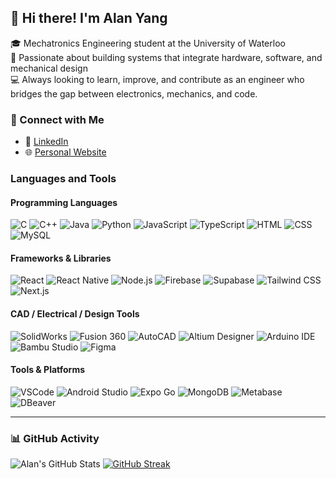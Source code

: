## 👋 Hi there! I'm Alan Yang

🎓 Mechatronics Engineering student at the University of Waterloo  
🔧 Passionate about building systems that integrate hardware, software, and mechanical design  
💻 Always looking to learn, improve, and contribute as an engineer who bridges the gap between electronics, mechanics, and code.  

### 🤝 Connect with Me

- 🔗 [LinkedIn](https://www.linkedin.com/in/alan-yang-uw/)  
- 🌐 [Personal Website](https://alan-profile-tau.vercel.app/)

### Languages and Tools
#### Programming Languages
<p>
  <img alt="C" src="https://img.shields.io/badge/-C-A8B9CC?style=flat-square&logo=c&logoColor=white" />
  <img alt="C++" src="https://img.shields.io/badge/-C++-00599C?style=flat-square&logo=c%2b%2b&logoColor=white" />
  <img alt="Java" src="https://img.shields.io/badge/-Java-007396?style=flat-square&logo=java&logoColor=white" />
  <img alt="Python" src="https://img.shields.io/badge/-Python-3776AB?style=flat-square&logo=python&logoColor=white" />
  <img alt="JavaScript" src="https://img.shields.io/badge/-JavaScript-F7DF1E?style=flat-square&logo=javascript&logoColor=black" />
  <img alt="TypeScript" src="https://img.shields.io/badge/-TypeScript-3178C6?style=flat-square&logo=typescript&logoColor=white" />
  <img alt="HTML" src="https://img.shields.io/badge/-HTML5-E34F26?style=flat-square&logo=html5&logoColor=white" />
  <img alt="CSS" src="https://img.shields.io/badge/-CSS3-1572B6?style=flat-square&logo=css3&logoColor=white" />
  <img alt="MySQL" src="https://img.shields.io/badge/-MySQL-4479A1?style=flat-square&logo=mysql&logoColor=white" />
</p>

#### Frameworks & Libraries

<p>
  <img alt="React" src="https://img.shields.io/badge/-React-61DAFB?style=flat-square&logo=react&logoColor=white" />
  <img alt="React Native" src="https://img.shields.io/badge/-React_Native-20232A?style=flat-square&logo=react&logoColor=61DAFB" />
  <img alt="Node.js" src="https://img.shields.io/badge/-Node.js-339933?style=flat-square&logo=node.js&logoColor=white" />
  <img alt="Firebase" src="https://img.shields.io/badge/-Firebase-FFCA28?style=flat-square&logo=firebase&logoColor=black" />
  <img alt="Supabase" src="https://img.shields.io/badge/-Supabase-3ECF8E?style=flat-square&logo=supabase&logoColor=white" />
  <img alt="Tailwind CSS" src="https://img.shields.io/badge/-Tailwind_CSS-38B2AC?style=flat-square&logo=tailwind-css&logoColor=white" />
  <img alt="Next.js" src="https://img.shields.io/badge/-Next.js-000000?style=flat-square&logo=next.js&logoColor=white" />
</p>

#### CAD / Electrical / Design Tools

<p>
  <img alt="SolidWorks" src="https://img.shields.io/badge/-SolidWorks-FF0000?style=flat-square&logo=solidworks&logoColor=white" />
  <img alt="Fusion 360" src="https://img.shields.io/badge/-Fusion_360-FE8C00?style=flat-square&logo=autodesk&logoColor=white" />
  <img alt="AutoCAD" src="https://img.shields.io/badge/-AutoCAD-E34F26?style=flat-square&logo=autodesk&logoColor=white" />
  <img alt="Altium Designer" src="https://img.shields.io/badge/-Altium_Designer-A5915F?style=flat-square&logo=altiumdesigner&logoColor=white" />
  <img alt="Arduino IDE" src="https://img.shields.io/badge/-Arduino_IDE-00979D?style=flat-square&logo=arduino&logoColor=white" />
  <img alt="Bambu Studio" src="https://img.shields.io/badge/-Bambu_Studio-00A36C?style=flat-square&logo=3d&logoColor=white" />
  <img alt="Figma" src="https://img.shields.io/badge/-Figma-F24E1E?style=flat-square&logo=figma&logoColor=white" />
</p> 

#### Tools & Platforms

<p>
  <img alt="VSCode" src="https://img.shields.io/badge/-VSCode-007ACC?style=flat-square&logo=visual-studio-code&logoColor=white" />
  <img alt="Android Studio" src="https://img.shields.io/badge/-Android_Studio-3DDC84?style=flat-square&logo=android-studio&logoColor=white" />
  <img alt="Expo Go" src="https://img.shields.io/badge/-Expo-000020?style=flat-square&logo=expo&logoColor=white" />
  <img alt="MongoDB" src="https://img.shields.io/badge/-MongoDB-47A248?style=flat-square&logo=mongodb&logoColor=white" />
  <img alt="Metabase" src="https://img.shields.io/badge/-Metabase-509EE3?style=flat-square&logo=metabase&logoColor=white" />
  <img alt="DBeaver" src="https://img.shields.io/badge/-DBeaver-372923?style=flat-square&logo=dbeaver&logoColor=white" />
</p>

---

### 📊 GitHub Activity

![Alan's GitHub Stats](https://github-readme-stats.vercel.app/api?username=kfcmmm123&show_icons=true&theme=tokyonight)
[![GitHub Streak](https://streak-stats.demolab.com?user=kfcmmm123&theme=tokyonight&hide_border=true)](https://git.io/streak-stats)


